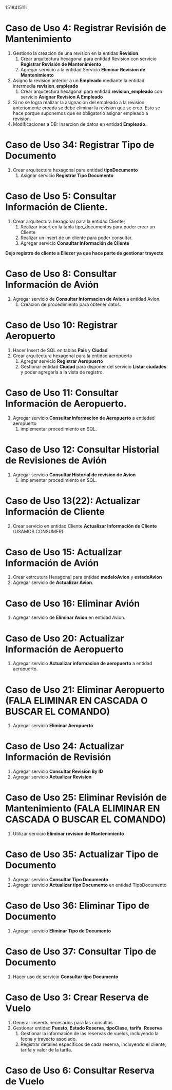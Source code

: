 151841511L
# Caso de Uso 4: Registrar Revisión de Mantenimiento
1. Gestiono la creacion de una revision en la entidas **Revision**.
    1. Crear arquitectura hexagonal para entidad Revision con servicio **Registrar Revisión de Mantenimiento**
    2. Agregar servicio a la entidad Servicio **Eliminar Revision de Mantenimiento**
2. Asigno la revision anterior a un **Empleado** mediante la entidad intermedia **revision_empleado**
    1. Crear arquitectura hexagonal para entidad **revision_empleado** con servicio **Asignar Revision A Empleado**
3. Si no se logra realizar la asignacion del empleado a la revision anteriomente creada se debe 
   eliminar la revision que se creo. Esto se hace porque suponemos que es obligatorio asignar empleado a revision.
4. Modificaciones a DB: Insercion de datos en entidad **Empleado**.

# Caso de Uso 34: Registrar Tipo de Documento
1. Crear arquitectura hexagonal para entidad **tipoDocumento**
    1. Asignar servicio **Registrar Tipo Documento**

#  Caso de Uso 5: Consultar Información de Cliente.
1. Crear arquitectura hexagonal para la entidad Cliente;
    1. Realizar insert en la tabla tipo_documentos para poder crear un Cliente
    2. Realizar un insert de un cliente para poder consultar.
    3. Agregar servicio **Consultar Información de Cliente**

**Dejo registro de cliente a Eliezer ya que hace parte de gestionar trayecto**

# Caso de Uso 8: Consultar Información de Avión
1. Agregar servicio de **Consultar Informacion de Avion** a entidad Avion.
    1. Creacion de procedimiento para obtener datos.

# Caso de Uso 10: Registrar Aeropuerto
1. Hacer Insert de SQL en tablas **Pais** y **Ciudad**
2. Crear arquitectura hexagonal para la entidad aeropuerto
    1. Agregar servicio **Registrar Aeropuerto**
    2. Gestionar entidad **Ciudad** para disponer del servicio **Listar ciudades** y poder agregarla a la vista de registro.

# Caso de Uso 11: Consultar Información de Aeropuerto.
1. Agregar servicio **Consultar informacion de Aeropuerto** a entiedad aeropuerto
    1. implementar procedimiento en SQL.

# Caso de Uso 12: Consultar Historial de Revisiones de Avión
1. Agregar servicio **Consultar Historial de revision de Avion**
    1. implementar procedimiento en SQL.

# Caso de Uso 13(22): Actualizar Información de Cliente
2. Crear servicio en entidad Cliente **Actualizar Información de Cliente** (USAMOS CONSUMER).

# Caso de Uso 15: Actualizar Información de Avión
1. Crear estrcutura Hexagonal para entidad **modeloAvion** y **estadoAvion**
2. Agregar servicio de **Actualizar Avion**.

# Caso de Uso 16: Eliminar Avión
1. Agregar servicio de **Eliminar Avion** en entidad Avion.

# Caso de Uso 20: Actualizar Información de Aeropuerto
1. Agregar servicio **Actualizar informacion de aeropuerto** a entidad aeropuerto.

# Caso de Uso 21: Eliminar Aeropuerto (FALA ELIMINAR EN CASCADA O BUSCAR EL COMANDO)
1. Agregar servicio **Eliminar Aeropuerto**

# Caso de Uso 24: Actualizar Información de Revisión
1. Agregar servicio **Consultar Revision By ID**
2. Agregar servicio **Actualizar Revision**

# Caso de Uso 25: Eliminar Revisión de Mantenimiento (FALA ELIMINAR EN CASCADA O BUSCAR EL COMANDO)
1. Utilizar servicio **Eliminar revision de Mantenimiento**

# Caso de Uso 35: Actualizar Tipo de Documento
1. Agregar servicio **Consultar Tipo Documento**
1. Agregar servicio **Actualizar tipo Documento** en entidad TipoDocumento

# Caso de Uso 36: Eliminar Tipo de Documento
1. Agregar servicio **Eliminar Tipo de Documento**

# Caso de Uso 37: Consultar Tipo de Documento
1. Hacer uso de servicio **Consultar tipo Documento**

# Caso de Uso 3: Crear Reserva de Vuelo
1. Generar inseerts necesarios para las consultas
2. Gestionar entidad **Puesto**, **Estado Reserva**, **tipoClase**, **tarifa**, **Reserva**
    1. Gestionar la información de las reservas de vuelos, incluyendo la fecha y trayecto asociado.
    2. Registrar detalles específicos de cada reserva, incluyendo el cliente, tarifa y valor de la tarifa.

# Caso de Uso 6: Consultar Reserva de Vuelo


